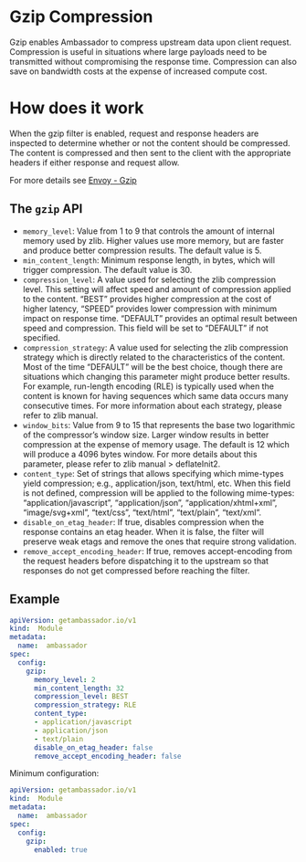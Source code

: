 # Gzip Compression

Gzip enables Ambassador to compress upstream data upon client request. Compression is useful in situations where large payloads need to be transmitted without compromising the response time. Compression can also save on bandwidth costs at the expense of increased compute cost.

# How does it work

When the gzip filter is enabled, request and response headers are inspected to determine whether or not the content should be compressed. The content is compressed and then sent to the client with the appropriate headers if either response and request allow.

For more details see [Envoy - Gzip](https://www.envoyproxy.io/docs/envoy/v1.11.2/configuration/http_filters/gzip_filter#how-it-works)

## The `gzip` API

- `memory_level`: Value from 1 to 9 that controls the amount of internal memory used by zlib. Higher values use more memory, but are faster and produce better compression results. The default value is 5.
- `min_content_length`: Minimum response length, in bytes, which will trigger compression. The default value is 30.
- `compression_level`: A value used for selecting the zlib compression level. This setting will affect speed and amount of compression applied to the content. “BEST” provides higher compression at the cost of higher latency, “SPEED” provides lower compression with minimum impact on response time. “DEFAULT” provides an optimal result between speed and compression. This field will be set to “DEFAULT” if not specified.
- `compression_strategy`: A value used for selecting the zlib compression strategy which is directly related to the characteristics of the content. Most of the time “DEFAULT” will be the best choice, though there are situations which changing this parameter might produce better results. For example, run-length encoding (RLE) is typically used when the content is known for having sequences which same data occurs many consecutive times. For more information about each strategy, please refer to zlib manual.
- `window_bits`: Value from 9 to 15 that represents the base two logarithmic of the compressor’s window size. Larger window results in better compression at the expense of memory usage. The default is 12 which will produce a 4096 bytes window. For more details about this parameter, please refer to zlib manual > deflateInit2.
- `content_type`: Set of strings that allows specifying which mime-types yield compression; e.g., application/json, text/html, etc. When this field is not defined, compression will be applied to the following mime-types: “application/javascript”, “application/json”, “application/xhtml+xml”, “image/svg+xml”, “text/css”, “text/html”, “text/plain”, “text/xml”.
- `disable_on_etag_header`: If true, disables compression when the response contains an etag header. When it is false, the filter will preserve weak etags and remove the ones that require strong validation.
- `remove_accept_encoding_header`: If true, removes accept-encoding from the request headers before dispatching it to the upstream so that responses do not get compressed before reaching the filter.


## Example

```yaml
apiVersion: getambassador.io/v1
kind:  Module
metadata:
  name:  ambassador
spec:
  config:
    gzip:
      memory_level: 2
      min_content_length: 32
      compression_level: BEST
      compression_strategy: RLE
      content_type: 
      - application/javascript
      - application/json
      - text/plain
      disable_on_etag_header: false
      remove_accept_encoding_header: false
```

Minimum configuration:
```yaml
apiVersion: getambassador.io/v1
kind:  Module
metadata:
  name:  ambassador
spec:
  config:
    gzip:
      enabled: true
```

